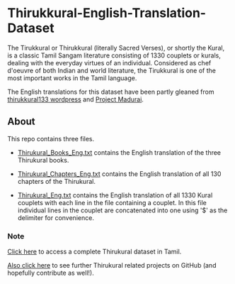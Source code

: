 # Thirukkural-English-Translation-Dataset
The Tirukkural or Thirukkural (literally Sacred Verses), or shortly the Kural, is a classic Tamil Sangam literature consisting of 1330 couplets or kurals, dealing with the everyday virtues of an individual. Considered as chef d'oeuvre of both Indian and world literature, the Tirukkural is one of the most important works in the Tamil language.

The English translations for this dataset have been partly gleaned from [thirukkural133 wordpress](https://thirukkural133.wordpress.com/contents/) and [Project Madurai](https://www.projectmadurai.org/pm_etexts/pdf/pm0153.pdf).

## About
This repo contains three files.

* [Thirukural_Books_Eng.txt](https://github.com/jjasim/Thirukkural-English-Translation-Dataset/blob/main/Thirukural_Books_Eng.txt) contains the English translation of the three Thirukural books.

* [Thirukural_Chapters_Eng.txt](https://github.com/jjasim/Thirukkural-English-Translation-Dataset/blob/main/Thirukural_Chapters_Eng.txt) contains the English translation of all 130 chapters of the Thirukural.

* [Thirukural_Eng.txt](https://github.com/jjasim/Thirukkural-English-Translation-Dataset/blob/main/Thirukural_Eng.txt) contains the English translation of all 1330 Kural couplets with each line in the file containing a couplet. In this file individual lines in the couplet are concatenated into one using '$' as the delimiter for convenience.

### Note 
[Click here](https://github.com/SudarAbisheck/thirukkural-dataset) to access a complete Thirukural dataset in Tamil.

[Also click here](https://github.com/tk120404/thirukkural) to see further Thirukural related projects on GitHub (and hopefully contribute as well!). 
